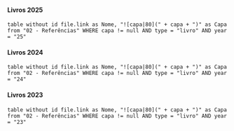 
#### Livros 2025
```dataview
table without id file.link as Nome, "![capa|80](" + capa + ")" as Capa from "02 - Referências" WHERE capa != null AND type = "livro" AND year = "25"
```


#### Livros 2024
```dataview
table without id file.link as Nome, "![capa|80](" + capa + ")" as Capa from "02 - Referências" WHERE capa != null AND type = "livro" AND year = "24"
```

#### Livros 2023
```dataview
table without id file.link as Nome, "![capa|80](" + capa + ")" as Capa from "02 - Referências" WHERE capa != null AND type = "livro" AND year = "23"
```

